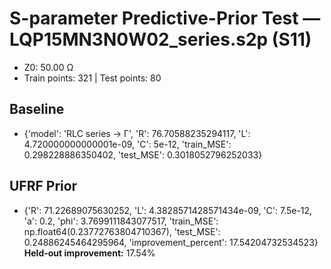 # S-parameter Predictive-Prior Test — LQP15MN3N0W02_series.s2p (S11)
- Z0: 50.00 Ω
- Train points: 321  |  Test points: 80

## Baseline
- {'model': 'RLC series -> Γ', 'R': 76.70588235294117, 'L': 4.720000000000001e-09, 'C': 5e-12, 'train_MSE': 0.298228886350402, 'test_MSE': 0.3018052796252033}

## UFRF Prior
- {'R': 71.22689075630252, 'L': 4.3828571428571434e-09, 'C': 7.5e-12, 'a': 0.2, 'phi': 3.7699111843077517, 'train_MSE': np.float64(0.23772763804710367), 'test_MSE': 0.24886245464295964, 'improvement_percent': 17.54204732534523}
**Held-out improvement:** 17.54%